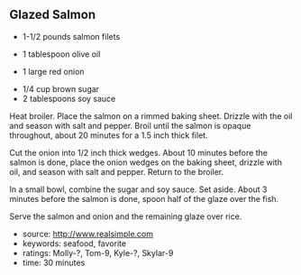 Glazed Salmon
-------------

- 1-1/2 pounds salmon filets
<!-- -->
- 1 tablespoon olive oil
<!-- -->
- 1 large red onion
<!-- -->
- 1/4 cup brown sugar
- 2 tablespoons soy sauce

Heat broiler.  Place the salmon on a rimmed baking sheet. Drizzle with
the oil and season with salt and pepper.  Broil until the salmon is
opaque throughout, about 20 minutes for a 1.5 inch thick filet.

Cut the onion into 1/2 inch thick wedges.  About 10 minutes before the
salmon is done, place the onion wedges on the baking sheet, drizzle
with oil, and season with salt and pepper.  Return to the broiler.

In a small bowl, combine the sugar and soy sauce.  Set aside.  About 3
minutes before the salmon is done, spoon half of the glaze over the
fish.

Serve the salmon and onion and the remaining glaze over rice.

- source: http://www.realsimple.com
- keywords: seafood, favorite
- ratings: Molly-?, Tom-9, Kyle-?, Skylar-9
- time: 30 minutes
